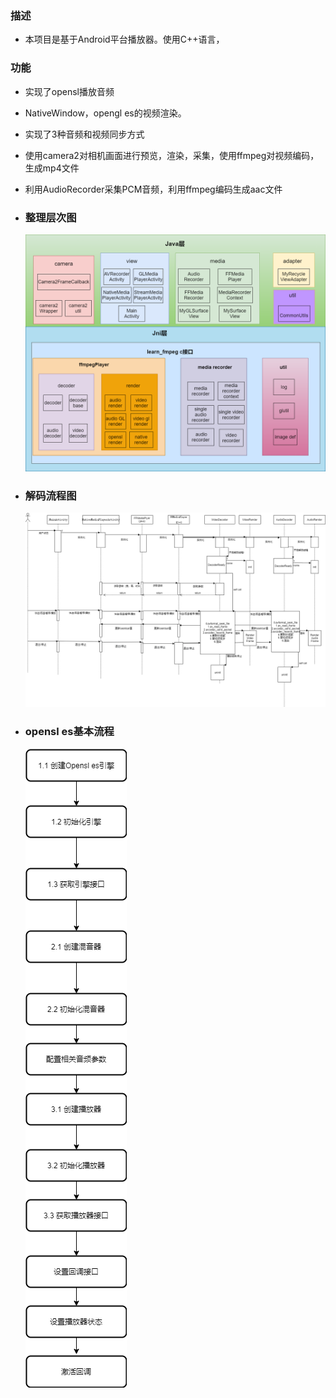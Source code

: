 ### 描述
- 本项目是基于Android平台播放器。使用C++语言，

### 功能
- 实现了opensl播放音频
- NativeWindow，opengl es的视频渲染。
- 实现了3种音频和视频同步方式
- 使用camera2对相机画面进行预览，渲染，采集，使用ffmpeg对视频编码，生成mp4文件
- 利用AudioRecorder采集PCM音频，利用ffmpeg编码生成aac文件


- ### 整理层次图

    ![解码流程图](./doc/整体层次图/entirety.png)


- ### 解码流程图

    ![解码流程图](./doc/编解码流程图/decoder.png)


- ### opensl es基本流程

    ![opensl_es](./doc/其他/opensl_es.png)
